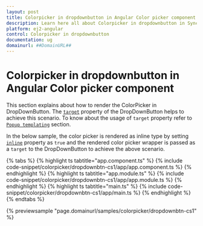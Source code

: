 ```yaml
---
layout: post
title: Colorpicker in dropdownbutton in Angular Color picker component | Syncfusion
description: Learn here all about Colorpicker in dropdownbutton in Syncfusion Angular Color picker component of Syncfusion Essential JS 2 and more.
platform: ej2-angular
control: Colorpicker in dropdownbutton 
documentation: ug
domainurl: ##DomainURL##
---
```


# Colorpicker in dropdownbutton in Angular Color picker component

This section explains about how to render the ColorPicker in DropDownButton. The [`target`](https://ej2.syncfusion.com/angular/documentation/api/drop-down-button#target) property of the DropDownButton helps to achieve this scenario. To know about the usage of `target` property refer to [`Popup templating`](./../../drop-down-button/popup-items#popup-templating) section.

In the below sample, the color picker is rendered as inline type by setting [`inline`](https://ej2.syncfusion.com/angular/documentation/api/color-picker#inline) property as `true` and the rendered color picker wrapper is passed as a `target` to the DropDownButton to achieve the above scenario.

{% tabs %}
{% highlight ts tabtitle="app.component.ts" %}
{% include code-snippet/colorpicker/dropdownbtn-cs1/app/app.component.ts %}
{% endhighlight %}
{% highlight ts tabtitle="app.module.ts" %}
{% include code-snippet/colorpicker/dropdownbtn-cs1/app/app.module.ts %}
{% endhighlight %}
{% highlight ts tabtitle="main.ts" %}
{% include code-snippet/colorpicker/dropdownbtn-cs1/app/main.ts %}
{% endhighlight %}
{% endtabs %}
  
{% previewsample "page.domainurl/samples/colorpicker/dropdownbtn-cs1" %}
